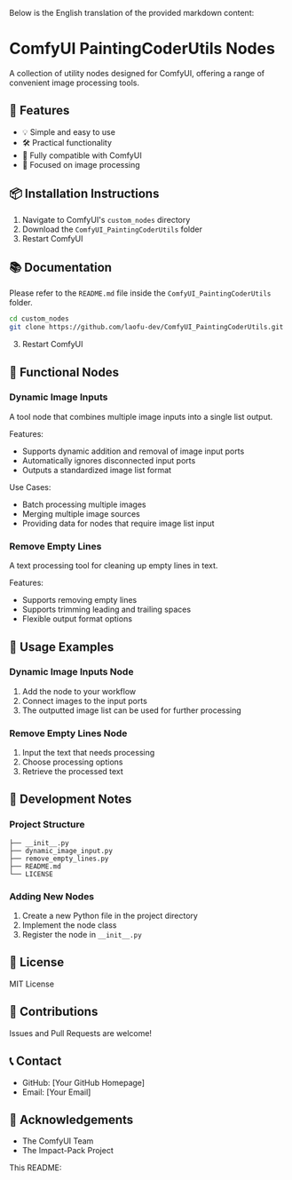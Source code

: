 Below is the English translation of the provided markdown content:

# ComfyUI PaintingCoderUtils Nodes

A collection of utility nodes designed for ComfyUI, offering a range of convenient image processing tools.
      
    
    
      
    

## 🌟 Features

- 💡 Simple and easy to use
- 🛠️ Practical functionality
- 🔌 Fully compatible with ComfyUI
- 🎨 Focused on image processing

## 📦 Installation Instructions

1. Navigate to ComfyUI's `custom_nodes` directory
2. Download the `ComfyUI_PaintingCoderUtils` folder
3. Restart ComfyUI

## 📚 Documentation

Please refer to the `README.md` file inside the `ComfyUI_PaintingCoderUtils` folder.

```bash
cd custom_nodes
git clone https://github.com/laofu-dev/ComfyUI_PaintingCoderUtils.git
```

3. Restart ComfyUI

## 🎯 Functional Nodes

### Dynamic Image Inputs
A tool node that combines multiple image inputs into a single list output.

Features:
- Supports dynamic addition and removal of image input ports
- Automatically ignores disconnected input ports
- Outputs a standardized image list format

Use Cases:
- Batch processing multiple images
- Merging multiple image sources
- Providing data for nodes that require image list input

### Remove Empty Lines
A text processing tool for cleaning up empty lines in text.

Features:
- Supports removing empty lines
- Supports trimming leading and trailing spaces
- Flexible output format options

## 🎨 Usage Examples

### Dynamic Image Inputs Node
1. Add the node to your workflow
2. Connect images to the input ports
3. The outputted image list can be used for further processing

### Remove Empty Lines Node
1. Input the text that needs processing
2. Choose processing options
3. Retrieve the processed text

## 🔧 Development Notes

### Project Structure

```
├── __init__.py
├── dynamic_image_input.py
├── remove_empty_lines.py
├── README.md
└── LICENSE
```

### Adding New Nodes
1. Create a new Python file in the project directory
2. Implement the node class
3. Register the node in `__init__.py`

## 📝 License

MIT License

## 🤝 Contributions

Issues and Pull Requests are welcome!

## 📞 Contact

- GitHub: [Your GitHub Homepage]
- Email: [Your Email]

## 🙏 Acknowledgements

- The ComfyUI Team
- The Impact-Pack Project

This README: 

